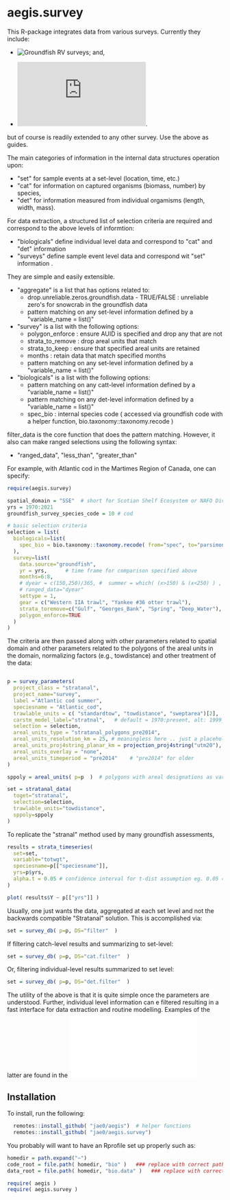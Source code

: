 
# aegis.survey

This R-package integrates data from various surveys. Currently they include:

- ![Groundfish RV surveys](https://github.com/jae0/aegis.survey/blob/master/R/groundfish_survey_db.R); and,

- ![Snow crab surveys](https://github.com/jae0/bio.snowcrab/blob/master/README.md).

but of course is readily extended to any other survey. Use the above as guides.


The main categories of information in the internal data structures operation upon:
- "set" for sample events at a set-level (location, time, etc.)
- "cat" for information on captured organisms (biomass, number) by species,
- "det" for information measured from individual orgamisms (length, width, mass).

For data extraction, a structured list of selection criteria are required and correspond to the above levels of informtion:
- "biologicals" define individual level data and correspond to "cat" and "det" information
- "surveys" define sample event level data and correspond wit "set" information .

They are simple and easily extensible.

- "aggregate" is a list that has options related to:
  - drop.unreliable.zeros.groundfish.data - TRUE/FALSE : unreliable zero's for snowcrab in the groundfish data
  - pattern matching on any set-level information defined by a "variable_name = list()" 
- "survey" is a list with the following options:
  - polygon_enforce : ensure AUID is specified and drop any that are not
  - strata_to_remove : drop areal units that match
  - strata_to_keep : ensure that specified areal units are retained
  - months : retain data that match specified months 
  - pattern matching on any set-level information defined by a "variable_name = list()"
- "biologicals" is a list with the following options:
  - pattern matching on any catt-level information defined by a "variable_name = list()"
  - pattern matching on any det-level information defined by a "variable_name = list()"
  - spec_bio : internal species code ( accessed via groundfish code with a helper function, bio.taxonomy::taxonomy.recode ) 

filter_data is the core function that does the pattern matching. However, it also can make ranged selections using the following syntax:
  - "ranged_data", "less_than", "greater_than"

For example, with Atlantic cod in the Martimes Region of Canada, one can specify:

```r
require(aegis.survey)

spatial_domain = "SSE"  # short for Scotian Shelf Ecosystem or NAFO Div. 4VWX)
yrs = 1970:2021
groundfish_survey_species_code = 10 # cod

# basic selection criteria
selection = list(
  biologicals=list(
    spec_bio = bio.taxonomy::taxonomy.recode( from="spec", to="parsimonious", tolookup=groundfish_survey_species_code )
  ),
  survey=list(
    data.source="groundfish",
    yr = yrs,      # time frame for comparison specified above
    months=6:8,
    # dyear = c(150,250)/365, #  summer = which( (x>150) & (x<250) ) , spring = which(  x<149 ), winter = which(  x>251 )
    # ranged_data="dyear"
    settype = 1,
    gear = c("Western IIA trawl", "Yankee #36 otter trawl"),
    strata_toremove=c("Gulf", "Georges_Bank", "Spring", "Deep_Water"),  # <<<<< strata to remove from standard strata-based analysis
    polygon_enforce=TRUE
  )
)

```

The criteria are then passed along with other parameters related to spatial domain and other parameters related to the polygons of the areal units in the domain, normalizing factors (e.g., towdistance) and other treatment of the data:

```r

p = survey_parameters(
  project_class = "stratanal",
  project_name="survey",
  label ="Atlantic cod summer",
  speciesname = "Atlantic_cod",
  trawlable_units = c( "standardtow", "towdistance", "sweptarea")[2],  # arbitrary for below
  carstm_model_label="stratnal",   # default = 1970:present, alt: 1999_present
  selection = selection,
  areal_units_type = "stratanal_polygons_pre2014",
  areal_units_resolution_km = 25, # meaningless here .. just a placeholder for filenaming convention
  areal_units_proj4string_planar_km = projection_proj4string("utm20"), #projection_proj4string("omerc_nova_scotia") ,
  areal_units_overlay = "none",
  areal_units_timeperiod = "pre2014"    # "pre2014" for older
)

sppoly = areal_units( p=p  )  # polygons with areal designations as variable "AUID"

set = stratanal_data(
  toget="stratanal",
  selection=selection,
  trawlable_units="towdistance",
  sppoly=sppoly
)


```

To replicate the "stranal" method used by many groundfish assessments,

```r
results = strata_timeseries(
  set=set,
  variable="totwgt",
  speciesname=p[["speciesname"]],
  yrs=p$yrs,
  alpha.t = 0.05 # confidence interval for t-dist assumption eg. 0.05 = 95%, 0.1 = 90%
)

plot( results$Y ~ p[["yrs"]] )

```

Usually, one just wants the data, aggregated at each set level and not the backwards compatible "Stratanal" solution. This is accomplished via:

```r
set = survey_db( p=p, DS="filter"  ) 

```

If filtering catch-level results and summarizing to set-level: 

```r
set = survey_db( p=p, DS="cat.filter"  ) 
```

Or, filtering individual-level results summarized to set level:

```r
set = survey_db( p=p, DS="det.filter"  )
```


<!--

The following is the code to be run to generate some plots :

```

  outdir = file.path( "~", "bio", "aegis.survey", "inst", "doc")

  grDevices::png(filename = file.path(outdir, "stratanl_timeseries.png"))
    # using cubic folded root to visualize
    frp = 1/2  # folded root power
    xvals = seq(0, nx, by=20)
    yrange = folded_root(c(0.96, 1), frp)
    yticks = seq( yrange[1], yrange[2], length.out=8)
    yvals = round( folded_root( yticks, frp, inverse=TRUE) *100 , 2)  # convert to %
    graphics::plot( 0,0, type="n", xlab="", ylab="", ylim=yrange, xlim=c(0, nx), axes=FALSE)
    i = 1
    graphics::lines( folded_root(results$Y, frp) ~ p[["yrs"]], col=scales::alpha(colours[i], 0.9), lty=ltypes[i]   )
    graphics::axis( 1, at=xvals )
    graphics::axis( 2, at=yticks, labels=yvals )
    graphics::legend( "bottomleft", legend=aus, col=colours, lty=ltypes, bty="n" )
    graphics::title( xlab="Time (days)", ylab=" XXX (Folded root=1/2)" )
  grDevices::dev.off()


```
 
-->


The utility of the above is that it is quite simple once the parameters are understood. Further, individual level information can e filtered resulting in a fast interface for data extraction and routine modelling. Examples of the latter are found in the ![scripts directory](./inst/README.md)


## Installation


To install, run the following:

```r
  remotes::install_github( "jae0/aegis")  # helper functions
  remotes::install_github( "jae0/aegis.survey")
``` 

You probably will want to have an Rprofile set up properly such as:

```r
homedir = path.expand("~")
code_root = file.path( homedir, "bio" )   ### replace with correct path to the parent directory of your git-projects
data_root = file.path( homedir, "bio.data" )   ### replace with correct path to your data

require( aegis )
require( aegis.survey )

```
 